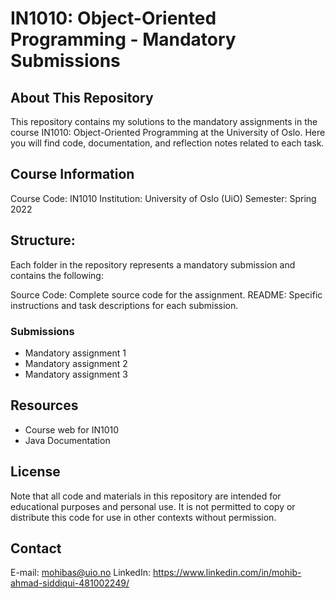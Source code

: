 # IN1010: Object-Oriented Programming - Mandatory Submissions

## About This Repository
This repository contains my solutions to the mandatory assignments in the course IN1010: Object-Oriented Programming at the University of Oslo. Here you will find code, documentation, and reflection notes related to each task.


## Course Information
Course Code: IN1010
Institution: University of Oslo (UiO)
Semester: Spring 2022

## Structure:
Each folder in the repository represents a mandatory submission and contains the following:

Source Code: Complete source code for the assignment.
README: Specific instructions and task descriptions for each submission.

### Submissions
- Mandatory assignment 1
- Mandatory assignment 2
- Mandatory assignment 3


## Resources
- Course web for IN1010
- Java Documentation

## License
Note that all code and materials in this repository are intended for educational purposes and personal use. It is not permitted to copy or distribute this code for use in other contexts without permission.

## Contact
E-mail: mohibas@uio.no
LinkedIn: https://www.linkedin.com/in/mohib-ahmad-siddiqui-481002249/ 
